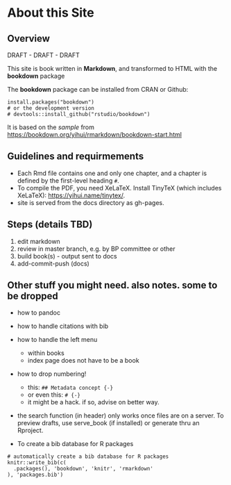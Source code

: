 # About this Site 


## Overview
 DRAFT - DRAFT - DRAFT

This site is book written in **Markdown**, and transformed to HTML with the **bookdown** package  

The **bookdown** package can be installed from CRAN or Github:

```{r eval=FALSE}
install.packages("bookdown")
# or the development version
# devtools::install_github("rstudio/bookdown")
```

It is based on the _sample_ from  https://bookdown.org/yihui/rmarkdown/bookdown-start.html

## Guidelines and requirmements
- Each Rmd file contains one and only one chapter, and a chapter is defined by the first-level heading `#`.
- To compile the PDF, you need XeLaTeX. Install TinyTeX (which includes XeLaTeX): <https://yihui.name/tinytex/>.
- site is served from the docs directory as gh-pages.

## Steps (details TBD)
1. edit markdown
1. review in master branch, e.g. by BP committee or other
1. build book(s) - output sent to docs
1. add-commit-push (docs)



## Other stuff you might need. also notes. some to be dropped
- how to pandoc
- how to handle citations with bib
- how to handle the left menu 
  - within books
  - index page does not have to be a book

- how to drop numbering! 
  - this: `## Metadata concept {-}`
  - or even this: `# {-}`
  - it might be a hack. if so, advise on better way.


- the search function (in header) only works once files are on a server. To preview drafts, use serve_book (if installed) or generate thru an Rproject. 


- To create a bib database for R packages

```{r include=TRUE}
# automatically create a bib database for R packages
knitr::write_bib(c(
  .packages(), 'bookdown', 'knitr', 'rmarkdown'
), 'packages.bib')
```


